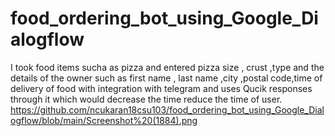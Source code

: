 # food_ordering_bot_using_Google_Dialogflow
I took food items sucha as pizza and entered pizza size , crust ,type and the details of the owner such as first name , last name ,city ,postal code,time of delivery of food with integration with telegram and uses Qucik responses through it which would decrease the time reduce the time of user.
https://github.com/ncukaran18csu103/food_ordering_bot_using_Google_Dialogflow/blob/main/Screenshot%20(1884).png
